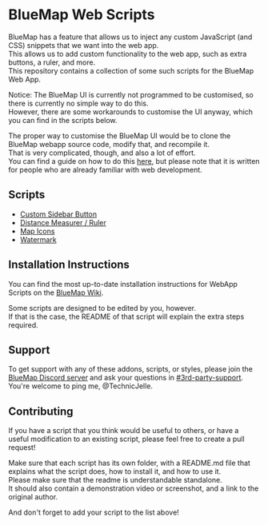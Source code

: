 # BlueMap Web Scripts

BlueMap has a feature that allows us to inject any custom JavaScript (and CSS) snippets that we want into the web app.  
This allows us to add custom functionality to the web app, such as extra buttons, a ruler, and more.  
This repository contains a collection of some such scripts for the BlueMap Web App.

Notice: The BlueMap UI is currently not programmed to be customised, so there is currently no simple way to do this.  
However, there are some workarounds to customise the UI anyway, which you can find in the scripts below.

The proper way to customise the BlueMap UI would be to clone the BlueMap webapp source code, modify that, and recompile it.  
That is very complicated, though, and also a lot of effort.  
You can find a guide on how to do this [here](https://bluemap.bluecolored.de/community/Customisation.html#advanced-webapp-customisation),
but please note that it is written for people who are already familiar with web development.

## Scripts
- [Custom Sidebar Button](custom-sidebar-button)
- [Distance Measurer / Ruler](distance-measurer)
- [Map Icons](map-icons)
- [Watermark](watermark)

## Installation Instructions
You can find the most up-to-date installation instructions for WebApp Scripts on the
[BlueMap Wiki](https://bluemap.bluecolored.de/community/Customisation.html#webapp-script-addons).

Some scripts are designed to be edited by you, however.\
If that is the case, the README of that script will explain the extra steps required.

## Support
To get support with any of these addons, scripts, or styles, please join the [BlueMap Discord server](https://bluecolo.red/map-discord)
and ask your questions in [#3rd-party-support](https://discord.com/channels/665868367416131594/863844716047106068).
You're welcome to ping me, @TechnicJelle.

## Contributing
If you have a script that you think would be useful to others, or have a useful modification to an existing script, 
please feel free to create a pull request!

Make sure that each script has its own folder, with a README.md file that explains
what the script does, how to install it, and how to use it.  
Please make sure that the readme is understandable standalone.  
It should also contain a demonstration video or screenshot, and a link to the original author.

And don't forget to add your script to the list above!
